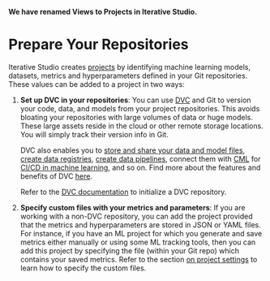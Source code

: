 <admon>

**We have renamed Views to Projects in Iterative Studio.**

</admon>

# Prepare Your Repositories

Iterative Studio creates [projects] by identifying machine learning models,
datasets, metrics and hyperparameters defined in your Git repositories. These
values can be added to a project in two ways:

1. **Set up DVC in your repositories**: You can use [DVC](https://dvc.org/) and
   Git to version your code, data, and models from your project repositories.
   This avoids bloating your repositories with large volumes of data or huge
   models. These large assets reside in the cloud or other remote storage
   locations. You will simply track their version info in Git.

   DVC also enables you to [store and share your data and model files], [create
   data registries], [create data pipelines], connect them with
   [CML](https://cml.dev) for [CI/CD in machine learning], and so on. Find more
   about the features and benefits of DVC [here](/doc/start).

   Refer to the [DVC documentation](https://dvc.org/doc) to initialize a DVC
   repository.

   [store and share your data and model files]:
     /doc/start/data-management/data-versioning#storing-and-sharing
   [create data registries]: /doc/use-cases/data-registry
   [create data pipelines]: /doc/start/data-management/data-pipelines
   [ci/cd in machine learning]: /doc/use-cases/ci-cd-for-machine-learning

2. **Specify custom files with your metrics and parameters**: If you are working
   with a non-DVC repository, you can add the project provided that the metrics
   and hyperparameters are stored in JSON or YAML files. For instance, if you
   have an ML project for which you generate and save metrics either manually or
   using some ML tracking tools, then you can add this project by specifying the
   file (within your Git repo) which contains your saved metrics. Refer to the
   section [on project settings] to learn how to specify the custom files.

[on project settings]:
  /doc/studio/user-guide/projects-and-experiments/configure-a-project#non-dvc-repositories
[projects]: /doc/studio/user-guide/projects-and-experiments/what-is-a-project
